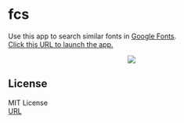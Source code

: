 # fcs

Use this app to search similar fonts in [Google Fonts](https://fonts.google.com/).  
[Click this URL to launch the app.](https://fontcomparisonsystem.herokuapp.com/)


<div align="center"><img src="https://user-images.githubusercontent.com/40710706/111905014-f11a0180-8a8c-11eb-86f6-d8e07742d0fb.png"></div>

## License
MIT License  
[URL](https://github.com/sshhoo/fcs/blob/main/LICENSE)  
